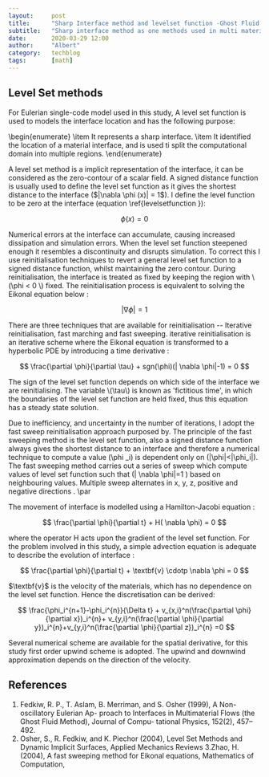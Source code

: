```yaml
---
layout:     post
title:      "Sharp Interface method and levelset function -Ghost Fluid Method serie 3"
subtitle:   "Sharp interface method as one methods used in multi material simulation has the advantage of maintaining a sharp interface and swiftness in tracking the movement of the interface"
date:       2020-03-29 12:00
author:     "Albert"
category:   techblog
tags:       [math]
---
```


<html>
<head>
  <meta charset="utf-8">
  <meta name="viewport" content="width=device-width">
  <title>MathJax example</title>
  <script src="https://polyfill.io/v3/polyfill.min.js?features=es6"></script>
  <script id="MathJax-script" async
          src="https://cdn.jsdelivr.net/npm/mathjax@3/es5/tex-mml-chtml.js">
  </script>
</head>
<body>
  
</body>
</html>

<h2 class="section-heading">Level Set methods</h2>

For Eulerian single-code model used in this study, A level set function is used to models the interface location and has the following purpose: 

\begin{enumerate}
  \item It represents a sharp interface.
  \item It identified the location of a material interface, and is used ti split the computational domain into multiple regions.
\end{enumerate}

</head>
<body>
  A level set method is a implicit representation of the interface, it can be considered as the zero-contour of a scalar field. A signed distance function is usually used to define the level set function as it gives the shortest distance to the interface ($|\nabla \phi (x)| = 1$). I define the level function to be zero at the interface (equation \ref{levelsetfunction }):
</body>
</html>


$$
    \phi (x) = 0 
$$

</head>
<body>
Numerical errors at the interface can accumulate, causing increased dissipation and simulation errors. When the level set function steepened enough it resembles a discontinuity and disrupts simulation.  To correct this I use reinitialisation techniques to revert a general level set function to a signed distance function, whilst maintaining the zero contour. During reinitialisation, the interface is treated as fixed by keeping the region with \(\phi < 0 \) fixed. The reinitialisation process is equivalent to solving the Eikonal equation below : 
</body>
</html>

$$
    |\nabla \phi | = 1
$$

There are three techniques that are available for reinitialisation -- Iterative reinitialisation, fast marching and fast sweeping. iterative reinitialisation is an iterative scheme where the Eikonal equation is transformed to a hyperbolic PDE by introducing a time derivative :


$$
\frac{\partial \phi}{\partial \tau} + sgn(\phi)(| \nabla \phi|-1) = 0
$$


</head>
<body>
The sign of the level set function depends on which side of the interface we are reinitialising. The variable \(\tau\) is known as 'fictitious time', in which the boundaries of the level set function are held fixed, thus this equation has a steady state solution.

Due to inefficiency, and uncertainty in the number of iterations, I adopt the fast sweep reinitialisation approach purposed by. The principle of the fast sweeping method is the level set function, also a signed distance function always gives the shortest distance to an interface and therefore a numerical technique to compute a value \(\phi _i\) is dependent only on \(|\phi|<|\phi_i|\). The fast sweeping method carries out a series of sweep which compute values of level set function such that \(| \nabla \phi|=1 \) based on neighbouring values. Multiple sweep alternates in x, y, z, positive and negative directions . \par

The movement of interface is modelled using a Hamilton-Jacobi equation :

</body>
</html>

$$
    \frac{\partial \phi}{\partial t} + H( \nabla \phi) = 0
$$

where the operator H acts upon the gradient of the level set function. 
For the problem involved in this study, a simple advection equation is adequate to describe the evolution of interface : 

$$
    \frac{\partial \phi}{\partial t} + \textbf{v} \cdotp \nabla \phi = 0
$$

</head>
<body>
$\textbf{v}$ is the velocity of the materials, which has no dependence on the level set function.  Hence the discretisation can be derived:
</body>
</html>

$$
\frac{\phi_i^{n+1}-\phi_i^{n}}{\Delta t} + v_{x,i}^n(\frac{\partial \phi}{\partial x})_i^{n}+ v_{y,i}^n(\frac{\partial \phi}{\partial y})_i^{n}+v_{y,i}^n(\frac{\partial \phi}{\partial z})_i^{n} =0
$$

Several numerical scheme are available for the spatial derivative, for this study first order upwind scheme is adopted. The upwind and downwind approximation depends on the direction of the velocity.

<h2 class="section-heading">References</h2>

1. Fedkiw, R. P., T. Aslam, B. Merriman, and S. Osher (1999), A Non-oscillatory Eulerian Ap- proach to Interfaces in Multimaterial Flows (the Ghost Fluid Method), Journal of Compu- tational Physics, 152(2), 457–492.
2. Osher, S., R. Fedkiw, and K. Piechor (2004), Level Set Methods and Dynamic Implicit Surfaces, Applied Mechanics Reviews
3.Zhao, H. (2004), A fast sweeping method for Eikonal equations, Mathematics of Computation,

